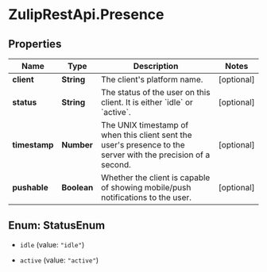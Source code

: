 # ZulipRestApi.Presence

## Properties

Name | Type | Description | Notes
------------ | ------------- | ------------- | -------------
**client** | **String** | The client&#39;s platform name.  | [optional] 
**status** | **String** | The status of the user on this client. It is either &#x60;idle&#x60; or &#x60;active&#x60;.  | [optional] 
**timestamp** | **Number** | The UNIX timestamp of when this client sent the user&#39;s presence to the server with the precision of a second.  | [optional] 
**pushable** | **Boolean** | Whether the client is capable of showing mobile/push notifications to the user.  | [optional] 



## Enum: StatusEnum


* `idle` (value: `"idle"`)

* `active` (value: `"active"`)




